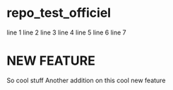 # repo_test_officiel
line 1
line 2
line 3
line 4
line 5
line 6
line 7

# NEW FEATURE
So cool stuff
Another addition on this cool new feature